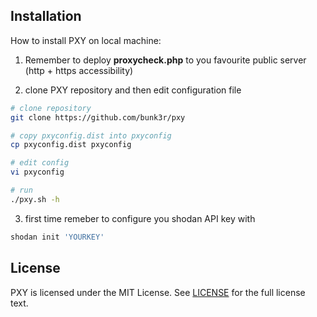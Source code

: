## Installation

How to install PXY on local machine:

1) Remember to deploy **proxycheck.php** to you favourite public server (http + https accessibility)

2) clone PXY repository and then edit configuration file

```bash
# clone repository
git clone https://github.com/bunk3r/pxy

# copy pxyconfig.dist into pxyconfig
cp pxyconfig.dist pxyconfig

# edit config
vi pxyconfig

# run
./pxy.sh -h
```
3) first time remeber to configure you shodan API key with

```bash
shodan init 'YOURKEY'
```

## License

PXY is licensed under the MIT License. See [LICENSE](LICENSE) for the full license text.
